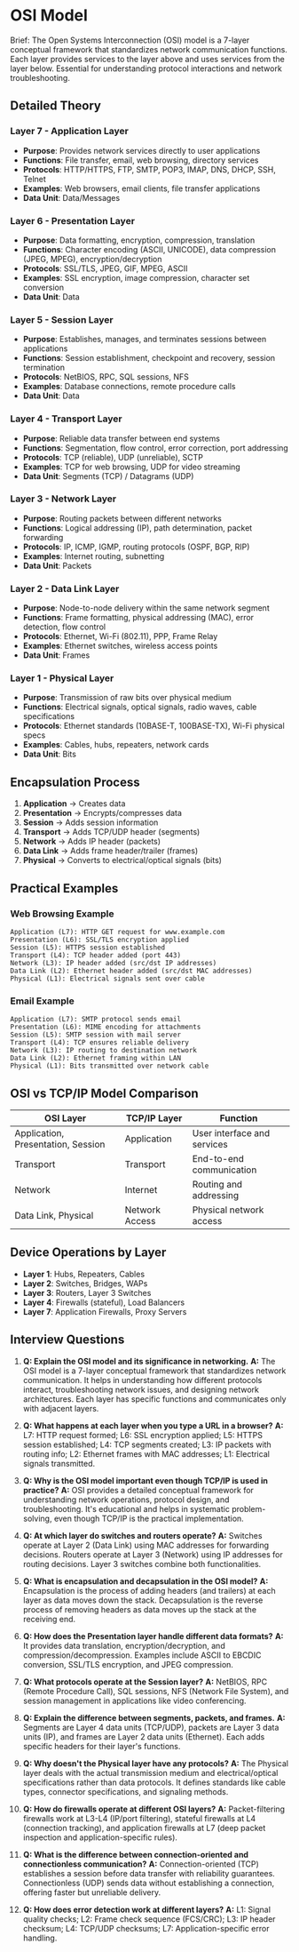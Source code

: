 # OSI Model

Brief: The Open Systems Interconnection (OSI) model is a 7-layer conceptual framework that standardizes network communication functions. Each layer provides services to the layer above and uses services from the layer below. Essential for understanding protocol interactions and network troubleshooting.

## Detailed Theory

### Layer 7 - Application Layer
- **Purpose**: Provides network services directly to user applications
- **Functions**: File transfer, email, web browsing, directory services
- **Protocols**: HTTP/HTTPS, FTP, SMTP, POP3, IMAP, DNS, DHCP, SSH, Telnet
- **Examples**: Web browsers, email clients, file transfer applications
- **Data Unit**: Data/Messages

### Layer 6 - Presentation Layer
- **Purpose**: Data formatting, encryption, compression, translation
- **Functions**: Character encoding (ASCII, UNICODE), data compression (JPEG, MPEG), encryption/decryption
- **Protocols**: SSL/TLS, JPEG, GIF, MPEG, ASCII
- **Examples**: SSL encryption, image compression, character set conversion
- **Data Unit**: Data

### Layer 5 - Session Layer
- **Purpose**: Establishes, manages, and terminates sessions between applications
- **Functions**: Session establishment, checkpoint and recovery, session termination
- **Protocols**: NetBIOS, RPC, SQL sessions, NFS
- **Examples**: Database connections, remote procedure calls
- **Data Unit**: Data

### Layer 4 - Transport Layer
- **Purpose**: Reliable data transfer between end systems
- **Functions**: Segmentation, flow control, error correction, port addressing
- **Protocols**: TCP (reliable), UDP (unreliable), SCTP
- **Examples**: TCP for web browsing, UDP for video streaming
- **Data Unit**: Segments (TCP) / Datagrams (UDP)

### Layer 3 - Network Layer
- **Purpose**: Routing packets between different networks
- **Functions**: Logical addressing (IP), path determination, packet forwarding
- **Protocols**: IP, ICMP, IGMP, routing protocols (OSPF, BGP, RIP)
- **Examples**: Internet routing, subnetting
- **Data Unit**: Packets

### Layer 2 - Data Link Layer
- **Purpose**: Node-to-node delivery within the same network segment
- **Functions**: Frame formatting, physical addressing (MAC), error detection, flow control
- **Protocols**: Ethernet, Wi-Fi (802.11), PPP, Frame Relay
- **Examples**: Ethernet switches, wireless access points
- **Data Unit**: Frames

### Layer 1 - Physical Layer
- **Purpose**: Transmission of raw bits over physical medium
- **Functions**: Electrical signals, optical signals, radio waves, cable specifications
- **Protocols**: Ethernet standards (10BASE-T, 100BASE-TX), Wi-Fi physical specs
- **Examples**: Cables, hubs, repeaters, network cards
- **Data Unit**: Bits

## Encapsulation Process
1. **Application** → Creates data
2. **Presentation** → Encrypts/compresses data
3. **Session** → Adds session information
4. **Transport** → Adds TCP/UDP header (segments)
5. **Network** → Adds IP header (packets)
6. **Data Link** → Adds frame header/trailer (frames)
7. **Physical** → Converts to electrical/optical signals (bits)

## Practical Examples

### Web Browsing Example
```
Application (L7): HTTP GET request for www.example.com
Presentation (L6): SSL/TLS encryption applied
Session (L5): HTTPS session established
Transport (L4): TCP header added (port 443)
Network (L3): IP header added (src/dst IP addresses)
Data Link (L2): Ethernet header added (src/dst MAC addresses)
Physical (L1): Electrical signals sent over cable
```

### Email Example
```
Application (L7): SMTP protocol sends email
Presentation (L6): MIME encoding for attachments
Session (L5): SMTP session with mail server
Transport (L4): TCP ensures reliable delivery
Network (L3): IP routing to destination network
Data Link (L2): Ethernet framing within LAN
Physical (L1): Bits transmitted over network cable
```

## OSI vs TCP/IP Model Comparison
| OSI Layer | TCP/IP Layer | Function |
|-----------|--------------|----------|
| Application, Presentation, Session | Application | User interface and services |
| Transport | Transport | End-to-end communication |
| Network | Internet | Routing and addressing |
| Data Link, Physical | Network Access | Physical network access |

## Device Operations by Layer
- **Layer 1**: Hubs, Repeaters, Cables
- **Layer 2**: Switches, Bridges, WAPs
- **Layer 3**: Routers, Layer 3 Switches
- **Layer 4**: Firewalls (stateful), Load Balancers
- **Layer 7**: Application Firewalls, Proxy Servers

## Interview Questions

1. **Q: Explain the OSI model and its significance in networking.**
   **A:** The OSI model is a 7-layer conceptual framework that standardizes network communication. It helps in understanding how different protocols interact, troubleshooting network issues, and designing network architectures. Each layer has specific functions and communicates only with adjacent layers.

2. **Q: What happens at each layer when you type a URL in a browser?**
   **A:** L7: HTTP request formed; L6: SSL encryption applied; L5: HTTPS session established; L4: TCP segments created; L3: IP packets with routing info; L2: Ethernet frames with MAC addresses; L1: Electrical signals transmitted.

3. **Q: Why is the OSI model important even though TCP/IP is used in practice?**
   **A:** OSI provides a detailed conceptual framework for understanding network operations, protocol design, and troubleshooting. It's educational and helps in systematic problem-solving, even though TCP/IP is the practical implementation.

4. **Q: At which layer do switches and routers operate?**
   **A:** Switches operate at Layer 2 (Data Link) using MAC addresses for forwarding decisions. Routers operate at Layer 3 (Network) using IP addresses for routing decisions. Layer 3 switches combine both functionalities.

5. **Q: What is encapsulation and decapsulation in the OSI model?**
   **A:** Encapsulation is the process of adding headers (and trailers) at each layer as data moves down the stack. Decapsulation is the reverse process of removing headers as data moves up the stack at the receiving end.

6. **Q: How does the Presentation layer handle different data formats?**
   **A:** It provides data translation, encryption/decryption, and compression/decompression. Examples include ASCII to EBCDIC conversion, SSL/TLS encryption, and JPEG compression.

7. **Q: What protocols operate at the Session layer?**
   **A:** NetBIOS, RPC (Remote Procedure Call), SQL sessions, NFS (Network File System), and session management in applications like video conferencing.

8. **Q: Explain the difference between segments, packets, and frames.**
   **A:** Segments are Layer 4 data units (TCP/UDP), packets are Layer 3 data units (IP), and frames are Layer 2 data units (Ethernet). Each adds specific headers for their layer's functions.

9. **Q: Why doesn't the Physical layer have any protocols?**
   **A:** The Physical layer deals with the actual transmission medium and electrical/optical specifications rather than data protocols. It defines standards like cable types, connector specifications, and signaling methods.

10. **Q: How do firewalls operate at different OSI layers?**
    **A:** Packet-filtering firewalls work at L3-L4 (IP/port filtering), stateful firewalls at L4 (connection tracking), and application firewalls at L7 (deep packet inspection and application-specific rules).

11. **Q: What is the difference between connection-oriented and connectionless communication?**
    **A:** Connection-oriented (TCP) establishes a session before data transfer with reliability guarantees. Connectionless (UDP) sends data without establishing a connection, offering faster but unreliable delivery.

12. **Q: How does error detection work at different layers?**
    **A:** L1: Signal quality checks; L2: Frame check sequence (FCS/CRC); L3: IP header checksum; L4: TCP/UDP checksums; L7: Application-specific error handling.
